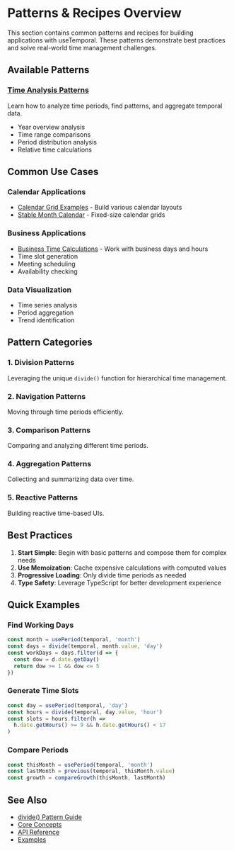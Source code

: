 # Patterns & Recipes Overview

This section contains common patterns and recipes for building applications with useTemporal. These patterns demonstrate best practices and solve real-world time management challenges.

## Available Patterns

### [Time Analysis Patterns](/guide/patterns/time-analysis)
Learn how to analyze time periods, find patterns, and aggregate temporal data.

- Year overview analysis
- Time range comparisons
- Period distribution analysis
- Relative time calculations

## Common Use Cases

### Calendar Applications
- [Calendar Grid Examples](/examples/calendars/calendar-grid) - Build various calendar layouts
- [Stable Month Calendar](/examples/stable-month-calendar) - Fixed-size calendar grids

### Business Applications
- [Business Time Calculations](/examples/recipes/business-time) - Work with business days and hours
- Time slot generation
- Meeting scheduling
- Availability checking

### Data Visualization
- Time series analysis
- Period aggregation
- Trend identification

## Pattern Categories

### 1. **Division Patterns**
Leveraging the unique `divide()` function for hierarchical time management.

### 2. **Navigation Patterns**
Moving through time periods efficiently.

### 3. **Comparison Patterns**
Comparing and analyzing different time periods.

### 4. **Aggregation Patterns**
Collecting and summarizing data over time.

### 5. **Reactive Patterns**
Building reactive time-based UIs.

## Best Practices

1. **Start Simple**: Begin with basic patterns and compose them for complex needs
2. **Use Memoization**: Cache expensive calculations with computed values
3. **Progressive Loading**: Only divide time periods as needed
4. **Type Safety**: Leverage TypeScript for better development experience

## Quick Examples

### Find Working Days
```typescript
const month = usePeriod(temporal, 'month')
const days = divide(temporal, month.value, 'day')
const workDays = days.filter(d => {
  const dow = d.date.getDay()
  return dow >= 1 && dow <= 5
})
```

### Generate Time Slots
```typescript
const day = usePeriod(temporal, 'day')
const hours = divide(temporal, day.value, 'hour')
const slots = hours.filter(h => 
  h.date.getHours() >= 9 && h.date.getHours() < 17
)
```

### Compare Periods
```typescript
const thisMonth = usePeriod(temporal, 'month')
const lastMonth = previous(temporal, thisMonth.value)
const growth = compareGrowth(thisMonth, lastMonth)
```

## See Also

- [divide() Pattern Guide](/guide/divide-pattern)
- [Core Concepts](/guide/core-concepts)
- [API Reference](/api/)
- [Examples](/examples/)